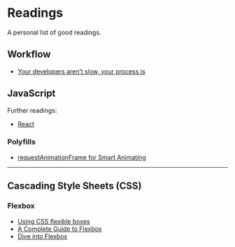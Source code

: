 # Readings

A personal list of good readings.

## Workflow

- [Your developers aren’t slow, your process is](http://thenextweb.com/dd/2014/11/25/developers-arent-slow/)



## JavaScript

Further readings:

- [React](javascript-react.md)

### Polyfills

- [requestAnimationFrame for Smart Animating](http://www.paulirish.com/2011/requestanimationframe-for-smart-animating/)

---

## Cascading Style Sheets (CSS)

### Flexbox

- [Using CSS flexible boxes](https://developer.mozilla.org/en-US/docs/Web/Guide/CSS/Flexible_boxes)
- [A Complete Guide to Flexbox](http://css-tricks.com/snippets/css/a-guide-to-flexbox/)
- [Dive into Flexbox](http://bocoup.com/weblog/dive-into-flexbox/)